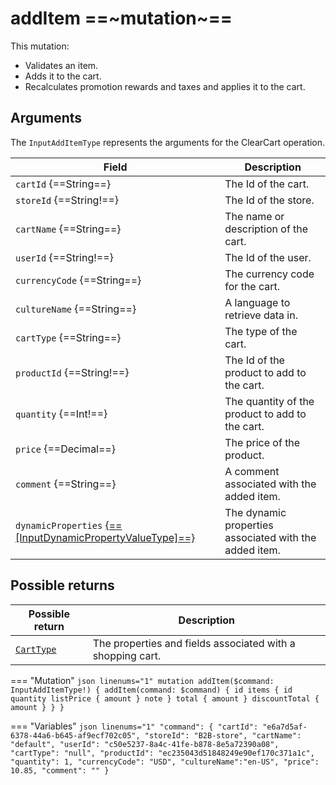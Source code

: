 # addItem ==~mutation~==

This mutation:

* Validates an item.
* Adds it to the cart. 
* Recalculates promotion rewards and taxes and applies it to the cart.

## Arguments

The `InputAddItemType` represents the arguments for the ClearCart operation. 

| Field                            | Description                                                                                  |
|----------------------------------|----------------------------------------------------------------------------------------------|
| `cartId` {==String==}            | The Id of the cart.                                                                          |
| `storeId` {==String!==}          | The Id of the store.                                                                         |
| `cartName` {==String==}          | The name or description of the cart.                                                         |
| `userId` {==String!==}           | The Id of the user.                                                                          |
| `currencyCode` {==String==}      | The currency code for the cart.                                                              |
| `cultureName` {==String==}       | A language to retrieve data in.                                                              |
| `cartType` {==String==}          | The type of the cart.                                                                        |
| `productId` {==String!==}        | The Id of the product to add to the cart.                                                    |
| `quantity` {==Int!==}            | The quantity of the product to add to the cart.                                              |
| `price` {==Decimal==}            | The price of the product.                                                                    |
| `comment` {==String==}           | A comment associated with the added item.                                                    |
| `dynamicProperties` [{==[InputDynamicPropertyValueType]==}](../../Profile/Objects/InputDynamicPropertyValueType.md) | The dynamic properties associated with the added item.  |

## Possible returns

| Possible return                                          	| Description                                                 	|
|---------------------------------------------------------	|------------------------------------------------------------	|
| [`CartType`](../objects/cart-type.md)                   	|  The properties and fields associated with a shopping cart.  	|


=== "Mutation"
    ```json linenums="1"
    mutation addItem($command: InputAddItemType!) {
      addItem(command: $command) {
        id
        items {
          id
          quantity
          listPrice {
            amount
          }
          note
        }
        total {
          amount
        }
        discountTotal {
          amount
        }
      }
    }
    ```

=== "Variables"
    ```json linenums="1"
    "command": {
      "cartId": "e6a7d5af-6378-44a6-b645-af9ecf702c05",
      "storeId": "B2B-store",
      "cartName": "default",
      "userId": "c50e5237-8a4c-41fe-b878-8e5a72390a08",
      "cartType": "null",
      "productId": "ec235043d51848249e90ef170c371a1c",
      "quantity": 1,
      "currencyCode": "USD",
      "cultureName":"en-US",
      "price": 10.85,
      "comment": ""
    }
    ```